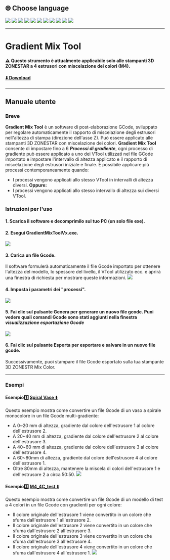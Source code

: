 
## <a id="choose-language">:globe_with_meridians: Choose language </a>
[![](../../lanpic/EN.png)](./readme.md)
[![](../../lanpic/ES.png)](./readme-es.md)
[![](../../lanpic/PT.png)](./readme-pt.md)
[![](../../lanpic/FR.png)](./readme-fr.md)
[![](../../lanpic/DE.png)](./readme-de.md)
[![](../../lanpic/IT.png)](./readme-it.md)
[![](../../lanpic/RU.png)](./readme-ru.md)
[![](../../lanpic/JP.png)](./readme-jp.md)
[![](../../lanpic/KR.png)](./readme-kr.md)
[![](../../lanpic/SA.png)](./readme-ar.md)
[![](../../lanpic/CN.png)](./readme-cn.md)

----
# Gradient Mix Tool
#### :warning: Questo strumento è attualmente applicabile solo alle stampanti 3D ZONESTAR a 4 estrusori con miscelazione dei colori (M4).
#### [:arrow_down: Download](https://github.com/ZONESTAR3D/Slicing-Guide/releases/tag/gmt-v1.2) 

----
## Manuale utente
### Breve
**Gradient Mix Tool** è un software di post-elaborazione GCode, sviluppato per regolare automaticamente il rapporto di miscelazione degli estrusori nell'altezza di stampa (direzione dell'asse Z). Può essere applicato alle stampanti 3D ZONESTAR con miscelazione dei colori.
**Gradient Mix Tool** consente di impostare fino a 6 ***Processi di gradiente***, ogni processo di gradiente può essere applicato a uno dei VTool utilizzati nel file GCode importato e impostare l'intervallo di altezza applicato e il rapporto di miscelazione degli estrusori iniziale e finale. È possibile applicare più processi contemporaneamente quando:
- I processi vengono applicati allo stesso VTool in intervalli di altezza diversi.
**Oppure:**
- I processi vengono applicati allo stesso intervallo di altezza sui diversi VTool. 

### Istruzioni per l'uso
#### 1. Scarica il software e decomprimilo sul tuo PC (un solo file exe).
#### 2. Esegui GradientMixToolVx.exe.
![](1.jpg)
#### 3. Carica un file Gcode.
Il software formulerà automaticamente il file Gcode importato per ottenere l'altezza del modello, lo spessore del livello, il VTool utilizzato ecc. e aprirà una finestra di richiesta per mostrare queste informazioni.
![](2.jpg)
#### 4. Imposta i parametri dei "processi".
![](3.jpg)
#### 5. Fai clic sul pulsante Genera per generare un nuovo file gcode. Puoi vedere quali comandi Gcode sono stati aggiunti nella finestra ***visualizzazione esportazione Gcode***
![](4.jpg)
#### 6. Fai clic sul pulsante Esporta per esportare e salvare in un nuovo file gcode.
Successivamente, puoi stampare il file Gcode esportato sulla tua stampante 3D ZONESTR Mix Color.

----
### Esempi
#### Esempio:one: [Spiral Vase :arrow_down:](./SpiralVase.zip)
Questo esempio mostra come convertire un file Gcode di un vaso a spirale monocolore in un file Gcode multi-gradiente:
- A 0~20 mm di altezza, gradiente dal colore dell'estrusore 1 al colore dell'estrusore 2.
- A 20~40 mm di altezza, gradiente dal colore dell'estrusore 2 al colore dell'estrusore 3.
- A 40~60 mm di altezza, gradiente dal colore dell'estrusore 3 al colore dell'estrusore 4.
- A 60~80mm di altezza, gradiente dal colore dell'estrusore 4 al colore dell'estrusore 1.
- Oltre 80mm di altezza, mantenere la miscela di colori dell'estrusore 1 e dell'estrusore 2 a circa 50:50. ![](./SpiralVase.jpg)

#### Esempio:two: [M4_4C_test :arrow_down:](./M4_4C_test.zip)
Questo esempio mostra come convertire un file Gcode di un modello di test a 4 colori in un file Gcode con gradienti per ogni colore:
- Il colore originale dell'estrusore 1 viene convertito in un colore che sfuma dall'estrusore 1 all'estrusore 2.
- Il colore originale dell'estrusore 2 viene convertito in un colore che sfuma dall'estrusore 2 all'estrusore 3.
- Il colore originale dell'estrusore 3 viene convertito in un colore che sfuma dall'estrusore 3 all'estrusore 4.
- Il colore originale dell'estrusore 4 viene convertito in un colore che sfuma dall'estrusore 4 all'estrusore 1.
![](./M4-4C-Test.jpg)